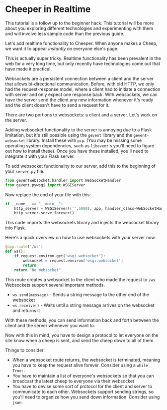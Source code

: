 Cheeper in Realtime
================================

This tutorial is a follow up to the beginner hack. This tutorial will be more about you exploring different technologies and experimenting with them and will involve less sample code than the previous guide.

Let's add realtime functionality to Cheeper. When anyone makes a Cheep, we want it to appear *instantly* on everyone else's page.

This is actually super tricky. Realtime functionality has been prevalent in the web for a very long time, but only recently have technologies come out that have made it practical.

Websockets are a persistent connection between a client and the server that allows bi-directional communication. Before, with old HTTP, we only had the request-response model, where a client had to initiate a connection with server and only expect one response back. With websockets, we can have the server send the client any new information whenever it's ready and the client doesn't have to send a request for it.

There are two portions to websockets: a client and a server. Let's work on the server. 

Adding websocket functionality to the server is annoying due to a Flask limitation, but it's still possible using the `gevent` library and the `gevent-websocket` library. Install these with `pip`. (You may be missing some operating system dependencies, such as `libevent` s you'll need to figure out how to install these). Once you have these installed, you'll need to integrate it with your Flask server.

To add websocket functionality to our server, add this to the beginning of your `server.py` file.
```python
from geventwebsocket.handler import WebSocketHandler
from gevent.pywsgi import WSGIServer
```

Now replace the end of your file with this:
```python
if __name__ == "__main__":
    http_server = WSGIServer(('',5000), app, handler_class=WebSocketHandler)
    http_server.serve_forever()
```

This code imports the websockets library and injects the websocket library into Flask.

Here's a quick overview on how to use websockets with your server now.
```python
@app.route('/ws')
def ws():
    if request.environ.get('wsgi.websocket'):
        websocket = request.environ['wsgi.websocket']
        return
    return "No Websocket"
```
This route creates a websocket to the client who made the request to `/ws`. Websockets support several important methods.

* `ws.send(message)` - Sends a string message to the other end of the websocket
* `ws.receive()` - Waits until a string message arrives on the websocket and returns it

With these methods, you can send information back and forth between the client and the server whenever you want to.

Now with this in mind, you have to design a protocol to let everyone on the site know when a cheep is sent, and send the cheep down to all of them.

Things to consider:
* When a websocket route returns, the websocket is terminated, meaning you have to keep the request alive forever. Consider using a `while True:`.
* You have to maintain a list of everyone's websockets so that you can broadcast the latest cheep to everyone via their websocket
* You have to devise some sort of protocol for the client and server to communicate to each other. Websockets support sending strings, so you'll need to organize how you send down information. Consider using `json`.
